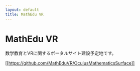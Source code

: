 ```yaml
---
layout: default
title: MathEdu VR
---
```


# MathEdu VR

数学教育とVRに関するポータルサイト建設予定地です。

[[https://github.com/MathEduVR/OculusMathematicsSurface]]

